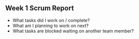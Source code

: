 ## Week 1 Scrum Report

- What tasks did I work on / complete?
- What am I planning to work on next?
- What tasks are blocked waiting on another team member?
